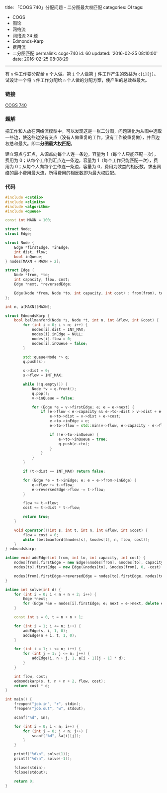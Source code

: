 title: 「COGS 740」分配问题 - 二分图最大权匹配
categories: OI
tags: 
  - COGS
  - 图论
  - 网络流
  - 网络流 24 题
  - Edmonds-Karp
  - 费用流
  - 二分图匹配
permalink: cogs-740
id: 60
updated: '2016-02-25 08:10:00'
date: 2016-02-25 08:08:29
---

有 `n` 件工作要分配给 `n` 个人做。第 `i` 个人做第 `j` 件工作产生的效益为 `c[i][j]`。试设计一个将 `n` 件工作分配给 `n` 个人做的分配方案，使产生的总效益最大。

<!-- more -->

### 链接
[COGS 740](http://cogs.top/cogs/problem/problem.php?pid=740)

### 题解
把工作和人放在网络流模型中，可以发现这是一张二分图，问题转化为从图中选取一些边，使这些边没有交点（没有人做重复的工作，没有工作被重复做），并且边权总和最大。即**二分图最大权匹配**。

建立源点与汇点，从源点向每个人连一条边，容量为 1（每个人只能匹配一次），费用为 0；从每个工作到汇点连一条边，容量为 1（每个工作只能匹配一次），费用为 0；从每个人向每个工作连一条边，容量为 0，费用为效益的相反数。求出网络的最小费用最大流，所得费用的相反数即为最大权匹配。

### 代码
```cpp
#include <cstdio>
#include <climits>
#include <algorithm>
#include <queue>

const int MAXN = 100;

struct Node;
struct Edge;

struct Node {
	Edge *firstEdge, *inEdge;
	int dist, flow;
	bool inQueue;
} nodes[MAXN + MAXN + 2];

struct Edge {
	Node *from, *to;
	int capacity, flow, cost;
	Edge *next, *reversedEdge;

	Edge(Node *from, Node *to, int capacity, int cost) : from(from), to(to), next(from->firstEdge), capacity(capacity), flow(0), cost(cost) {}
};

int n, a[MAXN][MAXN];

struct EdmondsKarp {
	bool bellmanford(Node *s, Node *t, int n, int &flow, int &cost) {
		for (int i = 0; i < n; i++) {
			nodes[i].dist = INT_MAX;
			nodes[i].inEdge = NULL;
			nodes[i].flow = 0;
			nodes[i].inQueue = false;
		}

		std::queue<Node *> q;
		q.push(s);

		s->dist = 0;
		s->flow = INT_MAX;

		while (!q.empty()) {
			Node *v = q.front();
			q.pop();
			v->inQueue = false;

			for (Edge *e = v->firstEdge; e; e = e->next) {
				if (e->flow < e->capacity && e->to->dist > v->dist + e->cost) {
					e->to->dist = v->dist + e->cost;
					e->to->inEdge = e;
					e->to->flow = std::min(v->flow, e->capacity - e->flow);

					if (!e->to->inQueue) {
						e->to->inQueue = true;
						q.push(e->to);
					}
				}
			}
		}

		if (t->dist == INT_MAX) return false;

		for (Edge *e = t->inEdge; e; e = e->from->inEdge) {
			e->flow += t->flow;
			e->reversedEdge->flow -= t->flow;
		}

		flow += t->flow;
		cost += t->dist * t->flow;

		return true;
	}

	void operator()(int s, int t, int n, int &flow, int &cost) {
		flow = cost = 0;
		while (bellmanford(&nodes[s], &nodes[t], n, flow, cost));
	}
} edmondskarp;

inline void addEdge(int from, int to, int capacity, int cost) {
	nodes[from].firstEdge = new Edge(&nodes[from], &nodes[to], capacity, cost);
	nodes[to].firstEdge = new Edge(&nodes[to], &nodes[from], 0, -cost);

	nodes[from].firstEdge->reversedEdge = nodes[to].firstEdge, nodes[to].firstEdge->reversedEdge = nodes[from].firstEdge;
}

inline int solve(int d) {
	for (int i = 0; i < n + n + 2; i++) {
		Edge *next;
		for (Edge *&e = nodes[i].firstEdge; e; next = e->next, delete e, e = next);
	}

	const int s = 0, t = n + n + 1;

	for (int i = 1; i <= n; i++) {
		addEdge(s, i, 1, 0);
		addEdge(n + i, t, 1, 0);
	}

	for (int i = 1; i <= n; i++) {
		for (int j = 1; j <= n; j++) {
			addEdge(i, n + j, 1, a[i - 1][j - 1] * d);
		}
	}

	int flow, cost;
	edmondskarp(s, t, n + n + 2, flow, cost);
	return cost * d;
}

int main() {
	freopen("job.in", "r", stdin);
	freopen("job.out", "w", stdout);

	scanf("%d", &n);

	for (int i = 0; i < n; i++) {
		for (int j = 0; j < n; j++) {
			scanf("%d", &a[i][j]);
		}
	}

	printf("%d\n", solve(1));
	printf("%d\n", solve(-1));

	fclose(stdin);
	fclose(stdout);

	return 0;
}


```